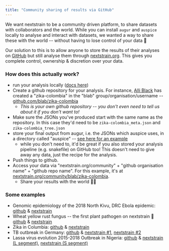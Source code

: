 ```yaml
---
title: "Community sharing of results via GitHub"
---
```


We want nextstrain to be a community driven platform, to share datasets with collaborators and the world.
While you can install `augur` and `auspice` locally to analyse and interact with datasets, we wanted a way to share these with the world -- without having to lose control of your data 🤔

Our solution to this is to allow anyone to store the results of their analyses on [GitHub](https://github.com) but still analyse them through [nextstrain.org](https://nextstrain.org). This gives you complete control, ownership & discretion over your data.


### How does this actually work?
* run your analysis locally ([docs here](/docs/bioinformatics-with-augur/introduction))
* Create a github repository for your analysis. For instance, [Alli Black](https://bedford.io/team/allison-black/) has created a "zika-colombia" in the "blab" group/organisation/username -- [github.com/blab/zika-colombia](https://github.com/blab/zika-colombia)
  * _This is your own github repository -- you don't even need to tell us about it if you don't want to!_
* Make sure the JSONs you've produced start with the same name as the repository. In this case they'd need to be `zika-colombia_meta.json` and `zika-colombia_tree.json`
* store your final output from augur, i.e. the JSONs which auspice uses, in a directory called "auspice" -- [see here for an example](https://github.com/blab/zika-colombia/tree/master/auspice)
  * while you don't need to, it'd be great if you also stored your analysis pipeline (e.g. snakefile) on GitHub too! This doesn't need to give away any data, just the recipe for the analysis.
* Push things to github.
* Access your data via "nextstrain.org/community" + "github organisation name" + "github repo name". For this example, it's at [nextstrain.org/community/blab/zika-colombia](https://nextstrain.org/community/blab/zika-colombia).
  * Share your results with the world 🎉🎉

### Some examples

* Genomic epidemiology of the 2018 North Kivu, DRC Ebola epidemic: [github](https://github.com/inrb-drc/ebola-nord-kivu) & [nextstrain](https://nextstrain.org/community/inrb-drc/ebola-nord-kivu) 
* Wheat yellow rust fungus -- the first plant pathogen on nextstrain 🎉 [github](https://github.com/saunderslab/PST) & [nextstrain](https://nextstrain.org/community/saunderslab/PST)
* Zika in Columbia: [github](https://github.com/blab/zika-colombia) & [nextstrain](https://nextstrain.org/community/blab/zika-colombia) 
* TB outbreak in Germany: [github](https://github.com/idolawoye/tb) & [nextstrain #1](https://nextstrain.org/community/idolawoye/tb/1), [nextstrain #2](https://nextstrain.org/community/idolawoye/tb/2) 
* Lassa virus evolution 2015-2018 Outbreak in Nigeria: [github](https://github.com/pauloluniyi/lassa) & [nextstrain (L segment)](https://nextstrain.org/community/pauloluniyi/lassa/l), [nextstrain (S segment)](https://nextstrain.org/community/pauloluniyi/lassa/s) 
